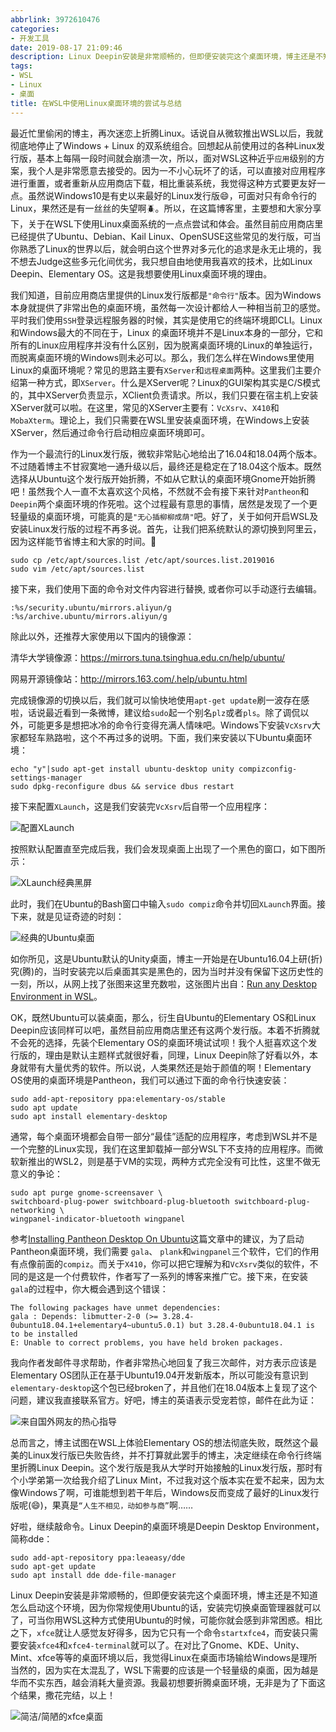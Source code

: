 ```yaml
---
abbrlink: 3972610476
categories:
- 开发工具
date: 2019-08-17 21:09:46
description: Linux Deepin安装是非常顺畅的，但即便安装完这个桌面环境，博主还是不知道怎么启动这个环境，因为你常规使用Ubuntu的话，安装完切换桌面管理器就可以了，可当你用WSL这种方式使用Ubuntu的时候，可能你就会感到非常困惑
tags:
- WSL
- Linux
- 桌面
title: 在WSL中使用Linux桌面环境的尝试与总结
---
```


最近忙里偷闲的博主，再次迷恋上折腾Linux。话说自从微软推出WSL以后，我就彻底地停止了Windows + Linux 的双系统组合。回想起从前使用过的各种Linux发行版，基本上每隔一段时间就会崩溃一次，所以，面对WSL这种近乎`应用`级别的方案，我个人是非常愿意去接受的。因为一不小心玩坏了的话，可以直接对应用程序进行重置，或者重新从应用商店下载，相比重装系统，我觉得这种方式要更友好一点。虽然说Windows10是有史以来最好的Linux发行版:smile:，可面对只有命令行的Linux，果然还是有一丝丝的失望啊:beetle:。所以，在这篇博客里，主要想和大家分享下，关于在WSL下使用Linux桌面系统的一点点尝试和体会。虽然目前应用商店里已经提供了Ubuntu、Debian、Kail Linux、OpenSUSE这些常见的发行版，可当你熟悉了Linux的世界以后，就会明白这个世界对多元化的追求是永无止境的，我不想去Judge这些多元化间优劣，我只想自由地使用我喜欢的技术，比如Linux Deepin、Elementary OS。这是我想要使用Linux桌面环境的理由。

我们知道，目前应用商店里提供的Linux发行版都是`"命令行"`版本。因为Windows本身就提供了非常出色的桌面环境，虽然每一次设计都给人一种相当前卫的感觉。平时我们使用`SSH`登录远程服务器的时候，其实是使用它的终端环境即CLI。Linux和Windows最大的不同在于，Linux 的桌面环境并不是Linux本身的一部分，它和所有的Linux应用程序并没有什么区别，因为脱离桌面环境的Linux的单独运行，而脱离桌面环境的Windows则未必可以。那么，我们怎么样在Windows里使用Linux的桌面环境呢？常见的思路主要有`XServer`和`远程桌面`两种。这里我们主要介绍第一种方式，即`XServer`。什么是XServer呢？Linux的GUI架构其实是C/S模式的，其中XServer负责显示，XClient负责请求。所以，我们只要在宿主机上安装XServer就可以啦。在这里，常见的XServer主要有：`VcXsrv`、`X410`和`MobaXterm`。理论上，我们只需要在WSL里安装桌面环境，在Windows上安装XServer，然后通过命令行启动相应桌面环境即可。

作为一个最流行的Linux发行版，微软非常贴心地给出了16.04和18.04两个版本。不过随着博主不甘寂寞地一通升级以后，最终还是稳定在了18.04这个版本。既然选择从Ubuntu这个发行版开始折腾，不如从它默认的桌面环境Gnome开始折腾吧！虽然我个人一直不太喜欢这个风格，不然就不会有接下来针对`Pantheon`和`Deepin`两个桌面环境的作死啦。这个过程最有意思的事情，居然是发现了一个更轻量级的桌面环境，可能真的是`"无心插柳柳成荫"`吧。好了，关于如何开启WSL及安装Linux发行版的过程不再多说。首先，让我们把系统默认的源切换到阿里云，因为这样能节省博主和大家的时间。:slightly_smiling_face:

```Shell
sudo cp /etc/apt/sources.list /etc/apt/sources.list.2019016
sudo vim /etc/apt/sources.list
```

接下来，我们使用下面的命令对文件内容进行替换, 或者你可以手动逐行去编辑。

```shell
:%s/security.ubuntu/mirrors.aliyun/g
:%s/archive.ubuntu/mirrors.aliyun/g
```

除此以外，还推荐大家使用以下国内的镜像源：

清华大学镜像源：<https://mirrors.tuna.tsinghua.edu.cn/help/ubuntu/>

网易开源镜像站：<http://mirrors.163.com/.help/ubuntu.html>

完成镜像源的切换以后，我们就可以愉快地使用`apt-get update`刷一波存在感啦，话说最近看到一条微博，建议给`sudo`起一个别名`plz`或者`pls`。除了调侃以外，可能更多是想把冰冷的命令行变得充满人情味吧。Windows下安装`VcXsrv`大家都轻车熟路啦，这个不再过多的说明。下面，我们来安装以下Ubuntu桌面环境：

```shell
echo "y"|sudo apt-get install ubuntu-desktop unity compizconfig-settings-manager
sudo dpkg-reconfigure dbus && service dbus restart
```

接下来配置`XLaunch`，这是我们安装完`VcXsrv`后自带一个应用程序：

![配置XLaunch](https://ww1.sinaimg.cn/large/4c36074fly1g633ck83tij20ek0bpwfg.jpg)

按照默认配置直至完成后我，我们会发现桌面上出现了一个黑色的窗口，如下图所示：

![XLaunch经典黑屏](https://ww1.sinaimg.cn/large/4c36074fly1g633jddpbcj21200lcabq.jpg)

此时，我们在Ubuntu的Bash窗口中输入`sudo compiz`命令并切回`XLaunch`界面。接下来，就是见证奇迹的时刻：

![经典的Ubuntu桌面](https://ww1.sinaimg.cn/large/4c36074fly1g67nqmov1yj21410p0qdr.jpg)

如你所见，这是Ubuntu默认的Unity桌面，博主一开始是在Ubuntu16.04上研(折)究(腾)的，当时安装完以后桌面其实是黑色的，因为当时并没有保留下这历史性的一刻，所以，从网上找了张图来这里充数啦，这张图片出自：[Run any Desktop Environment in WSL](https://github.com/microsoft/WSL/issues/637)。

OK，既然Ubuntu可以装桌面，那么，衍生自Ubuntu的Elementary OS和Linux Deepin应该同样可以吧，虽然目前应用商店里还有这两个发行版。本着不折腾就不会死的选择，先装个Elementary OS的桌面环境试试呗！我个人挺喜欢这个发行版的，理由是默认主题样式就很好看，同理，Linux Deepin除了好看以外，本身就带有大量优秀的软件。所以说，人类果然还是始于颜值的啊！Elementary OS使用的桌面环境是Pantheon，我们可以通过下面的命令行快速安装：
```Shell
sudo add-apt-repository ppa:elementary-os/stable
sudo apt update
sudo apt install elementary-desktop
```
通常，每个桌面环境都会自带一部分“最佳”适配的应用程序，考虑到WSL并不是一个完整的Linux实现，我们在这里卸载掉一部分WSL下不支持的应用程序。而微软新推出的WSL2，则是基于VM的实现，两种方式完全没有可比性，这里不做无意义的争论：
```Shell
sudo apt purge gnome-screensaver \
switchboard-plug-power switchboard-plug-bluetooth switchboard-plug-networking \
wingpanel-indicator-bluetooth wingpanel
```
参考[Installing Pantheon Desktop On Ubuntu](https://token2shell.com/howto/x410/installing-pantheon-desktop-on-ubuntu-wsl/)这篇文章中的建议，为了启动Pantheon桌面环境，我们需要 `gala`、 `plank`和`wingpanel`三个软件，它们的作用有点像前面的`compiz`。而关于`X410`，你可以把它理解为和`VcXsrv`类似的软件，不同的是这是一个付费软件，作者写了一系列的博客来推广它。接下来，在安装`gala`的过程中，你大概会遇到这个错误：
```Shell
The following packages have unmet dependencies:
gala : Depends: libmutter-2-0 (>= 3.28.4-0ubuntu18.04.1+elementary4~ubuntu5.0.1) but 3.28.4-0ubuntu18.04.1 is to be installed
E: Unable to correct problems, you have held broken packages.
```
我向作者发邮件寻求帮助，作者非常热心地回复了我三次邮件，对方表示应该是Elementary OS团队正在基于Ubuntu19.04开发新版本，所以可能没有意识到`elementary-desktop`这个包已经broken了，并且他们在18.04版本上复现了这个问题，建议我直接联系官方。好吧，博主的英语表示受宠若惊，邮件在此为证：

![来自国外网友的热心指导](https://ww1.sinaimg.cn/large/4c36074fly1g6877vhqhcj20io0hut9u.jpg)


总而言之，博主试图在WSL上体验Elementary OS的想法彻底失败，既然这个最美的Linux发行版已失败告终，并不打算就此罢手的博主，决定继续在命令行终端里折腾Linux Deepin。这个发行版是我从大学时开始接触的Linux发行版，那时有个小学弟第一次给我介绍了Linux Mint，不过我对这个版本实在爱不起来，因为太像Windows了啊，可谁能想到若干年后，Windows反而变成了最好的Linux发行版呢(:smile:)，果真是`“人生不相见，动如参与商”`啊……

好啦，继续敲命令。Linux Deepin的桌面环境是Deepin Desktop Environment，简称dde：
```Shell 
sudo add-apt-repository ppa:leaeasy/dde
sudo apt-get update
sudo apt install dde dde-file-manager
```
Linux Deepin安装是非常顺畅的，但即便安装完这个桌面环境，博主还是不知道怎么启动这个环境，因为你常规使用Ubuntu的话，安装完切换桌面管理器就可以了，可当你用WSL这种方式使用Ubuntu的时候，可能你就会感到非常困惑。相比之下，`xfce`就让人感觉友好得多，因为它只有一个命令`startxfce4`，而安装只需要安装`xfce4`和`xfce4-terminal`就可以了。在对比了Gnome、KDE、Unity、Mint、xfce等等的桌面环境以后，我觉得Linux在桌面市场输给Windows是理所当然的，因为实在太混乱了，WSL下需要的应该是一个轻量级的桌面，因为越是华而不实东西，越会消耗大量资源。我最初想要折腾桌面环境，无非是为了下面这个结果，撒花完结，以上！

![简洁/简陋的xfce桌面](https://ww1.sinaimg.cn/large/4c36074fly1g67nrxqcm4j21hc0u0nat.jpg)